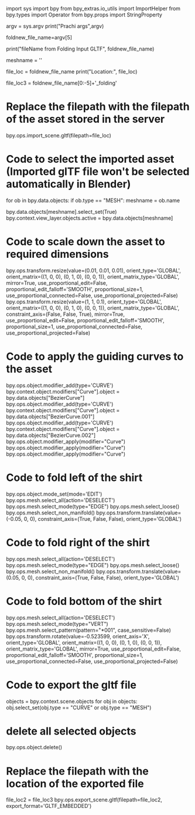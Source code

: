 import sys
import bpy
from bpy_extras.io_utils import ImportHelper
from bpy.types import Operator
from bpy.props import StringProperty

argv = sys.argv
print("Prachi args",argv)

foldnew_file_name=argv[5]

print("fileName from Folding Input GLTF", foldnew_file_name)

meshname = ''

file_loc = foldnew_file_name
print("Location:", file_loc)

file_loc3 = foldnew_file_name[0:-5]+'_folding'

# Replace the filepath with the filepath of the asset stored in the server
bpy.ops.import_scene.gltf(filepath=file_loc)

# Code to select the imported asset (Imported glTF file won't be selected automatically in Blender)
for ob in bpy.data.objects:
    if ob.type == "MESH":
        meshname = ob.name

bpy.data.objects[meshname].select_set(True)
bpy.context.view_layer.objects.active = bpy.data.objects[meshname]

# Code to scale down the asset to required dimensions
bpy.ops.transform.resize(value=(0.01, 0.01, 0.01), orient_type='GLOBAL', orient_matrix=((1, 0, 0), (0, 1, 0), (0, 0, 1)), orient_matrix_type='GLOBAL', mirror=True, use_proportional_edit=False, proportional_edit_falloff='SMOOTH', proportional_size=1, use_proportional_connected=False, use_proportional_projected=False)
bpy.ops.transform.resize(value=(1, 1, 0.1), orient_type='GLOBAL', orient_matrix=((1, 0, 0), (0, 1, 0), (0, 0, 1)), orient_matrix_type='GLOBAL', constraint_axis=(False, False, True), mirror=True, use_proportional_edit=False, proportional_edit_falloff='SMOOTH', proportional_size=1, use_proportional_connected=False, use_proportional_projected=False)

# Code to apply the guiding curves to the asset
bpy.ops.object.modifier_add(type='CURVE')
bpy.context.object.modifiers["Curve"].object = bpy.data.objects["BezierCurve"]
bpy.ops.object.modifier_add(type='CURVE')
bpy.context.object.modifiers["Curve"].object = bpy.data.objects["BezierCurve.001"]
bpy.ops.object.modifier_add(type='CURVE')
bpy.context.object.modifiers["Curve"].object = bpy.data.objects["BezierCurve.002"]
bpy.ops.object.modifier_apply(modifier="Curve")
bpy.ops.object.modifier_apply(modifier="Curve")
bpy.ops.object.modifier_apply(modifier="Curve")

# Code to fold left of the shirt
bpy.ops.object.mode_set(mode='EDIT')
bpy.ops.mesh.select_all(action='DESELECT')
bpy.ops.mesh.select_mode(type="EDGE")
bpy.ops.mesh.select_loose()
bpy.ops.mesh.select_non_manifold()
bpy.ops.transform.translate(value=(-0.05, 0, 0), constraint_axis=(True, False, False), orient_type='GLOBAL')

# Code to fold right of the shirt
bpy.ops.mesh.select_all(action='DESELECT')
bpy.ops.mesh.select_mode(type="EDGE")
bpy.ops.mesh.select_loose()
bpy.ops.mesh.select_non_manifold()
bpy.ops.transform.translate(value=(0.05, 0, 0), constraint_axis=(True, False, False), orient_type='GLOBAL')

# Code to fold bottom of the shirt
bpy.ops.mesh.select_all(action='DESELECT')
bpy.ops.mesh.select_mode(type="VERT")
bpy.ops.mesh.select_pattern(pattern="*001", case_sensitive=False)
bpy.ops.transform.rotate(value=-0.523599, orient_axis='X', orient_type='GLOBAL', orient_matrix=((1, 0, 0), (0, 1, 0), (0, 0, 1)), orient_matrix_type='GLOBAL', mirror=True, use_proportional_edit=False, proportional_edit_falloff='SMOOTH', proportional_size=1, use_proportional_connected=False, use_proportional_projected=False)

# Code to export the gltf file
objects = bpy.context.scene.objects
for obj in objects:
obj.select_set(obj.type == "CURVE" or obj.type == "MESH")

# delete all selected objects
bpy.ops.object.delete()

# Replace the filepath with the location of the exported file
file_loc2 = file_loc3
bpy.ops.export_scene.gltf(filepath=file_loc2, export_format='GLTF_EMBEDDED')
